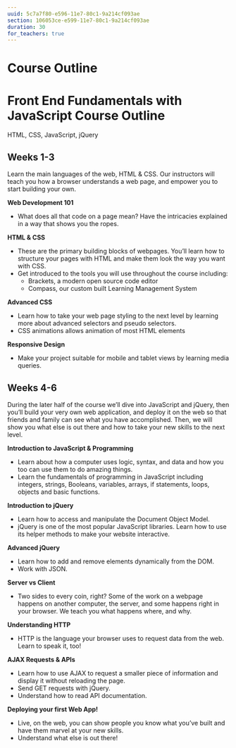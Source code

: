 ```yaml
---
uuid: 5c7a7f80-e596-11e7-80c1-9a214cf093ae
section: 106053ce-e599-11e7-80c1-9a214cf093ae
duration: 30
for_teachers: true
---
```


# Course Outline

# Front End Fundamentals with JavaScript Course Outline
HTML, CSS, JavaScript, jQuery

## Weeks 1-3

Learn the main languages of the web, HTML & CSS. Our instructors will teach you how a browser understands a web page, and empower you to start building your own.

**Web Development 101**
  - What does all that code on a page mean? Have the intricacies explained in a way that shows you the ropes.

**HTML & CSS**
  - These are the primary building blocks of webpages. You’ll learn how to  structure your pages with HTML and make them look the way you want with CSS.
  - Get introduced to the tools you will use throughout the course including:
    - Brackets, a modern open source code editor
    - Compass, our custom built Learning Management System

**Advanced CSS**
  - Learn how to take your web page styling to the next level by learning more about advanced selectors and pseudo selectors.
  - CSS animations allows animation of most HTML elements

**Responsive Design**
  - Make your project suitable for mobile and tablet views by learning media queries. 


## Weeks 4-6

During the later half of the course we’ll dive into JavaScript and jQuery, then you’ll build your very own web application, and deploy it on the web so that friends and family can see what you have accomplished. Then, we will show you what else is out there and how to take your new skills to the next level.

**Introduction to JavaScript & Programming**
  - Learn about how a computer uses logic, syntax, and data and how you too can use them to do amazing things.
  - Learn the fundamentals of programming in JavaScript including integers,  strings, Booleans, variables, arrays, if statements, loops, objects and basic functions.

**Introduction to jQuery**
  - Learn how to access and manipulate the Document Object Model.
  - jQuery is one of the most popular JavaScript libraries. Learn how to use its helper methods to make your website interactive.

**Advanced jQuery**
  - Learn how to add and remove elements dynamically from the DOM.
  - Work with JSON. 

**Server vs Client**
  - Two sides to every coin, right? Some of the work on a webpage happens on another computer, the server, and some happens right in your browser. We teach you what happens where, and why.

**Understanding HTTP**
  - HTTP is the language your browser uses to request data from the web. Learn to speak it, too!

**AJAX Requests & APIs**
  - Learn how to use AJAX to request a smaller piece of information and display it without reloading the page.
  - Send GET requests with jQuery.
  - Understand how to read API documentation. 

**Deploying your first Web App!**
  - Live, on the web, you can show people you know what you’ve built and have them marvel at your new skills.
  - Understand what else is out there!






